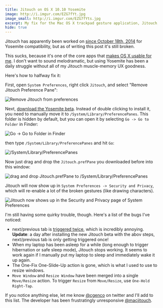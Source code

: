 ```yaml
---
title: Jitouch on OS X 10.10 Yosemite
image: http://i.imgur.com/EZG7fYt.jpg
image_small: http://i.imgur.com/EZG7fYts.jpg
excerpt: My fix for the Mac OS X trackpad gesture application, Jitouch, on Yosemite.
hide: true
---
```


Jitouch has apparently been worked on [since October 18th, 2014](https://twitter.com/macjitouch/status/523551702499459072) for Yosemite compatibility, but as of writing this post it's still broken.

This sucks, because it's one of the core apps that [makes OS X usable for me](http://christian.gen.co/macbook-developer-setup/). I don't want to sound melodramatic, but using Yosemite has been a daily struggle without all of my Jitouch muscle-memory UX goodness.

Here's how to halfway fix it:

First, open `System Preferences`, right click `Jitouch`, and select "Remove Jitouch Preference Pane":

![Remove Jitouch from preferences](http://i.imgur.com/XqyPtnf.png)

Next, [download the Yosemite beta](http://www.jitouch.com/download/). Instead of double clicking to install it, you need to manually move it to `/System/Library/PreferencePanes`. This folder is hidden by default, but you can open it by selecting `Go -> Go to Folder` in Finder:

![Go -> Go to Folder in Finder](http://i.imgur.com/O7CKIbQ.png)

then type `/System/Library/PreferencePanes` and hit `Go`:

![/System/Library/PreferencePanes](http://i.imgur.com/DQDSCWE.png)

Now just drag and drop the `Jitouch.prefPane` you downloaded before into this window:

![drag and drop Jitouch.prefPane to /System/Library/PreferencePanes](http://i.imgur.com/rb1EYk7.png)

Jitouch will now show up in `System Preferences -> Security and Privacy`, which will re-enable a lot of the broken gestures (like drawing characters).

![Jitouch now shows up in the Security and Privacy page of System Preferences](http://i.imgur.com/RhxGSbX.png)

I'm still having some quirky trouble, though. Here's a list of the bugs I've noticed:

* next/previous tab is [triggered twice](https://twitter.com/benradler/status/528038108701278208), which is incredibly annoying. **Update**: a day after installing the new Jitouch beta with the abov steps, next/previous tab is only getting triggered once!
* When my laptop has been asleep for a while (long enough to trigger hibernation or safe sleep mode), Jitouch stops working. It seems to work again if I manually put my laptop to sleep and immediately wake it up again.
* The One-Fix One-Slide-Up action is gone, which is what I used to use to resize windows.
* `Move Window` and `Resize Window` have been merged into a single `Move/Resize` action. To trigger `Resize` from `Move/Resize`, use `One-Hold Right-Tap`.

If you notice anything else, let me know [@cgenco](https://twitter.com/cgenco) on twitter and I'll add to this list. The developer has been frustratingly unresponsive [@macjitouch](https://twitter.com/macjitouch).
